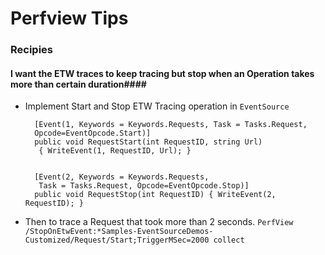 # Perfview Tips #

### Recipies

#### I want the ETW traces to keep tracing but stop when an Operation takes more than certain duration####

- Implement Start and Stop ETW Tracing operation in `EventSource`



        [Event(1, Keywords = Keywords.Requests, Task = Tasks.Request,   
		Opcode=EventOpcode.Start)]
        public void RequestStart(int RequestID, string Url)  
		 { WriteEvent(1, RequestID, Url); }  

   
        [Event(2, Keywords = Keywords.Requests,  
		 Task = Tasks.Request, Opcode=EventOpcode.Stop)]
        public void RequestStop(int RequestID) { WriteEvent(2, RequestID); }


- Then to trace a Request that took more than 2 seconds.  `PerfView /StopOnEtwEvent:*Samples-EventSourceDemos-Customized/Request/Start;TriggerMSec=2000 collect `
 


